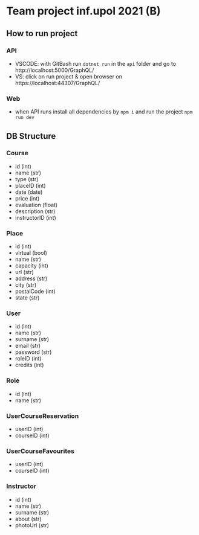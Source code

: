 # Team project inf.upol 2021 (B)

## How to run project

### API
- VSCODE: with GitBash run `dotnet run` in the `api` folder and go to http://localhost:5000/GraphQL/
- VS: click on run project & open browser on https://localhost:44307/GraphQL/

### Web
- when API runs install all dependencies by `npm i` and run the project `npm run dev`

## DB Structure

### Course
- id (int)
- name (str)
- type (str)
- placeID (int)
- date (date)
- price (int)
- evaluation (float)
- description (str)
- instructorID (int)

### Place
- id (int)
- virtual (bool)
- name (str)
- capacity (int)
- url (str)
- address (str)
- city (str)
- postalCode (int)
- state (str)

### User
- id (int)
- name (str)
- surname (str)
- email (str)
- password (str)
- roleID (int)
- credits (int)

### Role
- id (int)
- name (str)

### UserCourseReservation
- userID (int)
- courseID (int)

### UserCourseFavourites
- userID (int)
- courseID (int)

### Instructor
- id (int)
- name (str)
- surname (str)
- about (str)
- photoUrl (str)
